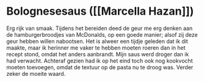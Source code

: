 # Bolognesesaus ([[Marcella Hazan]])

Erg rijk van smaak. Tijdens het bereiden deed de geur me erg denken aan de hamburgerbroodjes van McDonalds, op een goede manier; alsof zij deze geur hebben willen nabootsen. Het is alweer een tijdje geleden dat ik dit maakte, maar ik herinner me vaker te hebben moeten roeren dan in het recept stond, omdat het anders aanbrandt. Mijn saus werd droger dan ik had verwacht. Achteraf gezien had ik op het eind toch ook nog kookvocht moeten toevoegen, omdat de textuur op de pasta nu te droog was. Verder zeker de moeite waard.